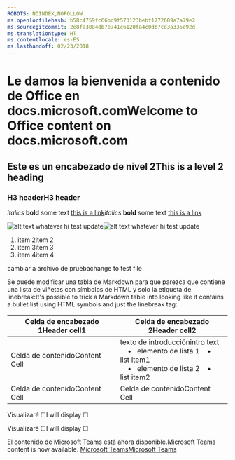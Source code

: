 ```yaml
---
ROBOTS: NOINDEX,NOFOLLOW
ms.openlocfilehash: b58c4759fc66bd9f573123bebf1772609a7a79e2
ms.sourcegitcommit: 2e8fa3084db7e741c6120fa4c0db7cd3a335e92d
ms.translationtype: HT
ms.contentlocale: es-ES
ms.lasthandoff: 02/23/2018
---
```

# <a name="welcome-to-office-content-on-docsmicrosoftcom"></a><span data-ttu-id="a3ed7-101">Le damos la bienvenida a contenido de Office en docs.microsoft.com</span><span class="sxs-lookup"><span data-stu-id="a3ed7-101">Welcome to Office content on docs.microsoft.com</span></span>
## <a name="this-is-a-level-2-heading"></a><span data-ttu-id="a3ed7-102">Este es un encabezado de nivel 2</span><span class="sxs-lookup"><span data-stu-id="a3ed7-102">This is a level 2 heading</span></span>
### <a name="h3-header"></a><span data-ttu-id="a3ed7-103">H3 header</span><span class="sxs-lookup"><span data-stu-id="a3ed7-103">H3 header</span></span>

<span data-ttu-id="a3ed7-104">*italics*
**bold** some text [this is a link](Office-365-groups.md)</span><span class="sxs-lookup"><span data-stu-id="a3ed7-104">*italics*
**bold** some text [this is a link](Office-365-groups.md)</span></span>

<span data-ttu-id="a3ed7-105">![alt text whatever](media/Overview-Microsoft-Teams-image1.png) hi test update</span><span class="sxs-lookup"><span data-stu-id="a3ed7-105">![alt text whatever](media/Overview-Microsoft-Teams-image1.png) hi test update</span></span>
1. <span data-ttu-id="a3ed7-106">item 2</span><span class="sxs-lookup"><span data-stu-id="a3ed7-106">item 2</span></span>
2. <span data-ttu-id="a3ed7-107">item 3</span><span class="sxs-lookup"><span data-stu-id="a3ed7-107">item 3</span></span>
3. <span data-ttu-id="a3ed7-108">item 4</span><span class="sxs-lookup"><span data-stu-id="a3ed7-108">item 4</span></span>


<span data-ttu-id="a3ed7-109">cambiar a archivo de prueba</span><span class="sxs-lookup"><span data-stu-id="a3ed7-109">change to test file</span></span>


<span data-ttu-id="a3ed7-110">Se puede modificar una tabla de Markdown para que parezca que contiene una lista de viñetas con símbolos de HTML y solo la etiqueta de linebreak:</span><span class="sxs-lookup"><span data-stu-id="a3ed7-110">It's possible to trick a Markdown table into looking like it contains a bullet list using HTML symbols and just the linebreak tag:</span></span>

| <span data-ttu-id="a3ed7-111">Celda de encabezado 1</span><span class="sxs-lookup"><span data-stu-id="a3ed7-111">Header cell1</span></span> | <span data-ttu-id="a3ed7-112">Celda de encabezado 2</span><span class="sxs-lookup"><span data-stu-id="a3ed7-112">Header cell2</span></span> |
| ---          | ---          |
| <span data-ttu-id="a3ed7-113">Celda de contenido</span><span class="sxs-lookup"><span data-stu-id="a3ed7-113">Content Cell</span></span> |<span data-ttu-id="a3ed7-114">texto de introducción</span><span class="sxs-lookup"><span data-stu-id="a3ed7-114">intro text</span></span> <br><span data-ttu-id="a3ed7-115">&nbsp;&nbsp;&nbsp; &bull;&nbsp;&nbsp; elemento de lista 1</span><span class="sxs-lookup"><span data-stu-id="a3ed7-115">&nbsp;&nbsp;&nbsp; &bull;&nbsp;&nbsp; list item1</span></span><br> <span data-ttu-id="a3ed7-116">&nbsp;&nbsp;&nbsp; &bull;&nbsp;&nbsp; elemento de lista 2</span><span class="sxs-lookup"><span data-stu-id="a3ed7-116">&nbsp;&nbsp;&nbsp; &bull;&nbsp;&nbsp; list item2</span></span>     |
| <span data-ttu-id="a3ed7-117">Celda de contenido</span><span class="sxs-lookup"><span data-stu-id="a3ed7-117">Content Cell</span></span> | <span data-ttu-id="a3ed7-118">Celda de contenido</span><span class="sxs-lookup"><span data-stu-id="a3ed7-118">Content Cell</span></span> |

<p><span data-ttu-id="a3ed7-119">Visualizaré &#9744;</span><span class="sxs-lookup"><span data-stu-id="a3ed7-119">I will display &#9744;</span></span></p>
<p><span data-ttu-id="a3ed7-120">Visualizaré &#x2610;</span><span class="sxs-lookup"><span data-stu-id="a3ed7-120">I will display &#x2610;</span></span></p>


<span data-ttu-id="a3ed7-121">El contenido de Microsoft Teams está ahora disponible.</span><span class="sxs-lookup"><span data-stu-id="a3ed7-121">Microsoft Teams content is now available.</span></span>
[<span data-ttu-id="a3ed7-122">Microsoft Teams</span><span class="sxs-lookup"><span data-stu-id="a3ed7-122">Microsoft Teams</span></span>](https://docs.microsoft.com/MicrosoftTeams)
